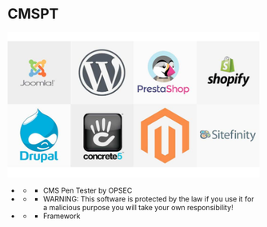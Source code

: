 # CMSPT

![](https://github.com/Offensive-Penetration-Security/CMSPT/blob/main/logos/service-cms-1.jpg)

- - - CMS Pen Tester by OPSEC

- - - WARNING: This software is protected by the law if you use it for a malicious purpose you will take your own responsibility!

- - - Framework
[![]()]()
